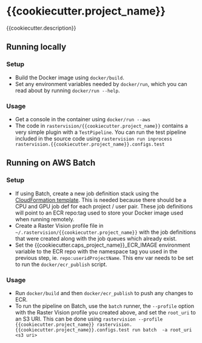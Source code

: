 # {{cookiecutter.project_name}}

{{cookiecutter.description}}

## Running locally

### Setup

* Build the Docker image using `docker/build`.
* Set any environment variables needed by `docker/run`, which you can read about by running `docker/run --help`.

### Usage

* Get a console in the container using `docker/run --aws`
* The code in `rastervision/{{cookiecutter.project_name}}` contains a very simple plugin with a `TestPipeline`. You can run the test pipeline included in the source code using
 `rastervision run inprocess rastervision.{{cookiecutter.project_name}}.configs.test`

## Running on AWS Batch

### Setup

* If using Batch, create a new job definition stack using the [CloudFormation template](https://github.com/azavea/raster-vision-aws#deploy-new-job-definitions). This is needed because there should be a CPU and GPU job def for each project / user pair. These job definitions will point to an ECR repo:tag used to store your Docker image used when running remotely.
* Create a Raster Vision profile file in `~/.rastervision/{{cookiecutter.project_name}}` with the job definitions that were created along with the job queues which already exist.
* Set the {{cookiecutter.caps_project_name}}_ECR_IMAGE environment variable to the ECR repo with the namespace tag you used in the previous step, ie. `repo:useridProjectName`. This env var needs to be set to run the `docker/ecr_publish` script.

### Usage

* Run `docker/build` and then `docker/ecr_publish` to push any changes to ECR.
* To run the pipeline on Batch, use the `batch` runner, the `--profile` option with the Raster Vision profile you created above, and set the `root_uri` to an S3 URI. This can be done using
 `rastervision --profile {{cookiecutter.project_name}} rastervision.{{cookiecutter.project_name}}.configs.test run batch  -a root_uri <s3 uri>`
